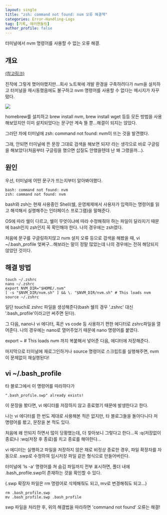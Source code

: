 ```yaml
---
layout: single
title: "zsh: command not found: nvm 오류 해결책"
categories: Error-Handling-Logs
tag: [기록, 에러핸들링]
author_profile: false
---
```


터미널에서 nvm 명령어를 사용할 수 없는 오류 해결.

## 개요

[(참고링크)](https://velog.io/@palette/zsh-command-not-found-nvm-%EC%98%A4%EB%A5%98%ED%95%B4%EA%B2%B0%EB%B2%95)

진작에 그렇게 했어야했지만...회사 노트북에 개발 환경을 구축하려다가 nvm을 설치하고 터미널을 재시동했음에도 불구하고 nvm 명령어를 사용할 수 없다는 메시지가 자꾸 떴다.

![](https://blog.kakaocdn.net/dn/bn1SPf/btrTgrQNQml/tzk3z54LSaNkbimdPrpf91/img.png)

homebrew를 설치하고 brew install nvm, brew install wget 등등 모든 방법을 사용해보았지만 이미 설치되었다는 문구만 계속 뜰 뿐...해결이 되지는 않았다.

그러던 차에 터미널에 zsh: command not found: nvm이 뜨는 것을 발견했다.

그래, 안되면 터미널에 뜬 문장 그대로 검색을 해보면 되지! 라는 생각으로 바로 구글링을 해보았다(처음부터 구글링을 했으면 삽질도 안했을텐데 난 왜 그랬을까...).

## 원인

우선, 터미널에 어떤 문구가 뜨는지부터 알아봐야했다.

```
bash: command not found: nvm
zsh: command not found: nvm
```

bash와 zsh는 현재 사용중인 Shell(쉘, 운영체제에서 사용자가 입력하는 명령어를 읽고 해석해서 실행해주는 인터페이스 프로그램)을 말해준다.

OS에 따라 쉘이 다르고, 쉘이 무엇이냐에 따라 수정해줘야 하는 파일이 달라지기 때문에 bash인지 zsh인지 꼭 확인해야 한다. 나의 경우에는 zsh였다.

처음에 문구를 구글링하지않고 nvm 설치 오류 등으로 검색을 해봤을 때, vi ~/.bash_profile 엊쩌구...해보라는 말이 정말 많았는데 나의 경우에는 전혀 해당되지 않았던 것이다.

## 해결 방법

```
touch ~/.zshrc
nano ~/.zshrc
export NVM_DIR="$HOME/.nvm"
[ -s "$NVM_DIR/nvm.sh" ] && \. "$NVM_DIR/nvm.sh" # This loads nvm
source ~/.zshrc
```

일단 touch로 zshrc 파일을 생성해준다(bash 쉘의 경우 '.zshrc' 대신 '.bash_profile'이라고만 써주면 된다).

그 다음, nano나 vi 에디터, 혹은 vs code 등 사용하기 편한 에디터로 zshrc파일을 열어준다. 나의 경우에는 nano로 열어주었기 때문에 nano 명령어를 붙였다.

export ~ # This loads nvm 까지 복붙해서 넣어준 다음, 에디터에 저장해준다.

마지막으로 터미널에 재로그인하거나 source 명령어로 스크립트를 실행해주면, nvm이 문제없이 재실행된다!

## vi ~/.bash_profile

타 블로그에서 이 명령어를 따라하다가

```
".bash_profile.swp" already exists!
```

이 문장을 봤다면, vi 에디터를 저장하지 않고 종료했기 때문에 발생한다고 한다.

나는 vi 에디터를 한 번도 제대로 사용해본 적은 없지만, 타 블로그들을 돌아다니다 저 명령어를 봤고, 문장을 본 적도 있다.

처음에 왜 안되지 하면서 많이 당황했는데, 더 찾아보니 그렇다고 한다...꼭 :q(저장없이 종료)나 :wq(저장 후 종료)를 치고 종료를 해야한다...

vi 에디터는 실행하고 파일을 저장하지 않은 채로 비정상 종료한 경우, 파일 확장자를 자동으로 .swp로 수정하여 임시저장 파일 같은 형식으로 만들어버린다.

터미널에 'ls -a' 명령어를 쳐 숨김 파일까지 전부 표시하면, 폴더 내에 .bash_profile.swp이 존재하는 것을 확인할 수 있다.

(.swp 확장자 파일은 rm 명령어로 삭제해줘도 되고, mv로 변경해줘도 되고…)

```
rm .bash_profile.swp
mv .bash_profile.swp .bash_profile
```

swp 파일을 처리한 후, 위의 해결법을 따라하면 'command not found' 오류는 해결!
